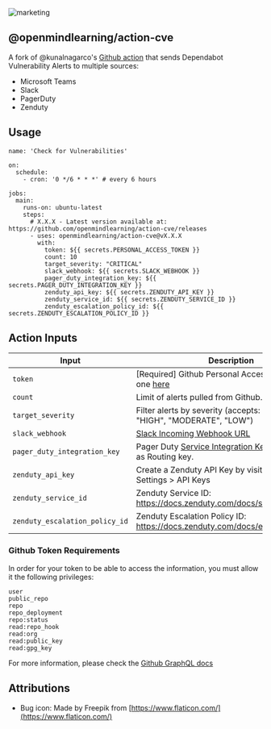 ![marketing](https://user-images.githubusercontent.com/2741371/146811728-d2d9302b-f7f9-4296-82e3-e9812e562af9.png)

## @openmindlearning/action-cve

A fork of @kunalnagarco's [Github action] that sends Dependabot Vulnerability Alerts to multiple sources:

- Microsoft Teams
- Slack
- PagerDuty
- Zenduty

## Usage

```
name: 'Check for Vulnerabilities'

on:
  schedule:
    - cron: '0 */6 * * *' # every 6 hours

jobs:
  main:
    runs-on: ubuntu-latest
    steps:
      # X.X.X - Latest version available at: https://github.com/openmindlearning/action-cve/releases
      - uses: openmindlearning/action-cve@vX.X.X
        with:
          token: ${{ secrets.PERSONAL_ACCESS_TOKEN }}
          count: 10
          target_severity: "CRITICAL"
          slack_webhook: ${{ secrets.SLACK_WEBHOOK }}
          pager_duty_integration_key: ${{ secrets.PAGER_DUTY_INTEGRATION_KEY }}
          zenduty_api_key: ${{ secrets.ZENDUTY_API_KEY }}
          zenduty_service_id: ${{ secrets.ZENDUTY_SERVICE_ID }}
          zenduty_escalation_policy_id: ${{ secrets.ZENDUTY_ESCALATION_POLICY_ID }}
```

## Action Inputs

| Input                          | Description                                                                                    |
|--------------------------------|------------------------------------------------------------------------------------------------|
| `token`                        | [Required] Github Personal Access Token. Create one [here](https://github.com/settings/tokens) |
| `count`                        | Limit of alerts pulled from Github. Defaults to 20                                             |
| `target_severity`              | Filter alerts by severity (accepts: "CRITICAL", "HIGH", "MODERATE", "LOW")                     |
| `slack_webhook`                | [Slack Incoming Webhook URL]                                                                   |
| `pager_duty_integration_key`   | Pager Duty [Service Integration Key]. Also known as Routing key.                               |
| `zenduty_api_key`              | Create a Zenduty API Key by visiting Account Settings > API Keys                               |
| `zenduty_service_id`           | Zenduty Service ID:  https://docs.zenduty.com/docs/services                                    |
| `zenduty_escalation_policy_id` | Zenduty Escalation Policy ID:  https://docs.zenduty.com/docs/escalationpolicies                |


### Github Token Requirements

In order for your token to be able to access the information,
you must allow it the following privileges:

```
user
public_repo
repo
repo_deployment
repo:status
read:repo_hook
read:org
read:public_key
read:gpg_key
```

For more information, please check the [Github GraphQL docs]


## Attributions

- Bug icon: Made by Freepik from [https://www.flaticon.com/](https://www.flaticon.com/)



[Github action]: https://github.com/features/actions
[Github GraphQL docs]: https://docs.github.com/en/graphql/guides/forming-calls-with-graphql#authenticating-with-graphql
[Slack Incoming Webhook URL]: https://api.slack.com/messaging/webhooks
[Service Integration Key]: https://support.pagerduty.com/docs/services-and-integrations#section-events-api-v2
